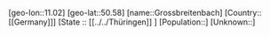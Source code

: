 ﻿---
location: [50.58,11.02]
type: City
tags:
- geo/City


SpocWebEntityId: 30611
isDeleted: false
confidential: public

---
[geo-lon::11.02]
[geo-lat::50.58]
[name::Grossbreitenbach]
[Country::[[Germany]]]
[State :: [[../../Thüringen]] ]
[Population::]
[Unknown::]

